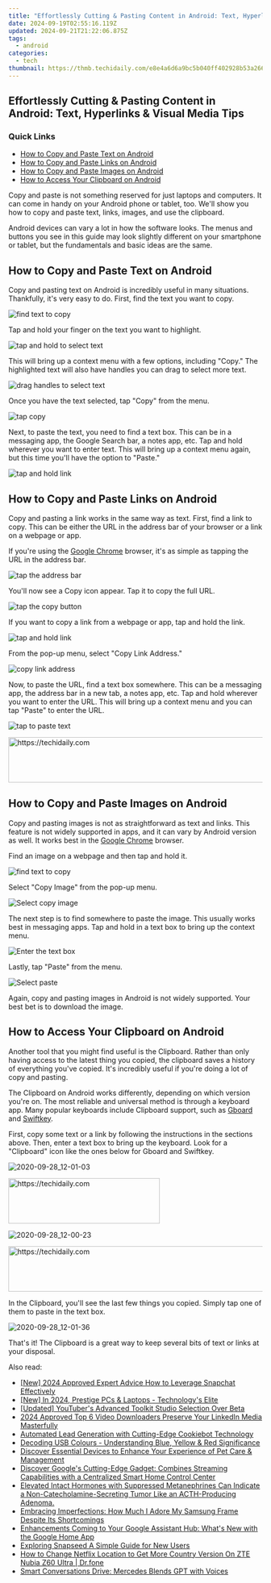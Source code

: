 ```yaml
---
title: "Effortlessly Cutting & Pasting Content in Android: Text, Hyperlinks & Visual Media Tips"
date: 2024-09-19T02:55:16.119Z
updated: 2024-09-21T21:22:06.875Z
tags:
  - android
categories:
  - tech
thumbnail: https://thmb.techidaily.com/e8e4a6d6a9bc5b040ff402928b53a2666775b46cc9d58e885cce92052d4219a2.jpg
---
```


## Effortlessly Cutting & Pasting Content in Android: Text, Hyperlinks & Visual Media Tips

### Quick Links

* [How to Copy and Paste Text on Android](https://easy-unlock-android.techidaily.com/how-to-bypass-android-lock-screen-using-emergency-call-on-oneplus-ace-2v-by-drfone-android/)
* [How to Copy and Paste Links on Android](https://youtube-zero.techidaily.com/024-approved-capture-create-curate-mobiles-in-action-for-youtube-thumbnails/)
* [How to Copy and Paste Images on Android](https://eaxpv-info.techidaily.com/updated-swift-guide-to-chromakey-and-background-separation/)
* [How to Access Your Clipboard on Android](https://buynow-tips.techidaily.com/samsung-galaxy-showdown-detailed-review-of-the-s10plus-against-its-successor-the-s20/)

 Copy and paste is not something reserved for just laptops and computers. It can come in handy on your Android phone or tablet, too. We'll show you how to copy and paste text, links, images, and use the clipboard.

 Android devices can vary a lot in how the software looks. The menus and buttons you see in this guide may look slightly different on your smartphone or tablet, but the fundamentals and basic ideas are the same.

##  How to Copy and Paste Text on Android

 Copy and pasting text on Android is incredibly useful in many situations. Thankfully, it's very easy to do. First, find the text you want to copy.

![find text to copy](https://static1.howtogeekimages.com/wordpress/wp-content/uploads/2023/12/android-copy-paste-1.jpg) 

 Tap and hold your finger on the text you want to highlight.

![tap and hold to select text](https://static1.howtogeekimages.com/wordpress/wp-content/uploads/2023/12/android-copy-paste-2.jpg) 

 This will bring up a context menu with a few options, including "Copy." The highlighted text will also have handles you can drag to select more text.

![drag handles to select text](https://static1.howtogeekimages.com/wordpress/wp-content/uploads/2023/12/android-copy-paste-3.jpg) 

 Once you have the text selected, tap "Copy" from the menu.

![tap copy](https://static1.howtogeekimages.com/wordpress/wp-content/uploads/2023/12/android-copy-paste-4.jpg) 

 Next, to paste the text, you need to find a text box. This can be in a messaging app, the Google Search bar, a notes app, etc. Tap and hold wherever you want to enter text. This will bring up a context menu again, but this time you'll have the option to "Paste."

![tap and hold link](https://static1.howtogeekimages.com/wordpress/wp-content/uploads/2023/12/android-copy-paste-8.jpg) 

##  How to Copy and Paste Links on Android

 Copy and pasting a link works in the same way as text. First, find a link to copy. This can be either the URL in the address bar of your browser or a link on a webpage or app.

 If you're using the [Google Chrome](https://www.anrdoezrs.net/links/3607085/type/dlg/sid/UUhtgUeUpU211464/https://play.google.com/store/apps/details?id=com.android.chrome) browser, it's as simple as tapping the URL in the address bar.

![tap the address bar](https://static1.howtogeekimages.com/wordpress/wp-content/uploads/2023/12/android-copy-paste-6.jpg) 

 You'll now see a Copy icon appear. Tap it to copy the full URL.

![tap the copy button](https://static1.howtogeekimages.com/wordpress/wp-content/uploads/2023/12/android-copy-paste-7.jpg) 

 If you want to copy a link from a webpage or app, tap and hold the link.

![tap and hold link](https://static1.howtogeekimages.com/wordpress/wp-content/uploads/2023/12/android-copy-paste-8.jpg) 

 From the pop-up menu, select "Copy Link Address."

![copy link address](https://static1.howtogeekimages.com/wordpress/wp-content/uploads/2023/12/android-copy-paste-9.jpg) 

 Now, to paste the URL, find a text box somewhere. This can be a messaging app, the address bar in a new tab, a notes app, etc. Tap and hold wherever you want to enter the URL. This will bring up a context menu and you can tap "Paste" to enter the URL.

![tap to paste text](https://static1.howtogeekimages.com/wordpress/wp-content/uploads/2023/12/android-copy-paste-5.jpg) 

<!-- affiliate ads begin -->
<a href="https://united.elfm.net/c/5597632/517826/4704" target="_top" id="517826">
  <img src="//a.impactradius-go.com/display-ad/4704-517826" border="0" alt="https://techidaily.com" width="728" height="90"/>
</a>
<img height="0" width="0" src="https://united.elfm.net/i/5597632/517826/4704" style="position:absolute;visibility:hidden;" border="0" />
<!-- affiliate ads end -->

##  How to Copy and Paste Images on Android

 Copy and pasting images is not as straightforward as text and links. This feature is not widely supported in apps, and it can vary by Android version as well. It works best in the [Google Chrome](https://www.anrdoezrs.net/links/3607085/type/dlg/sid/UUhtgUeUpU211464/https://play.google.com/store/apps/details?id=com.android.chrome) browser.

 Find an image on a webpage and then tap and hold it.

![find text to copy](https://static1.howtogeekimages.com/wordpress/wp-content/uploads/2023/12/android-copy-paste-1.jpg) 

 Select "Copy Image" from the pop-up menu.

![Select copy image](https://static1.howtogeekimages.com/wordpress/wp-content/uploads/2023/12/android-copy-paste-11-1.jpg) 

 The next step is to find somewhere to paste the image. This usually works best in messaging apps. Tap and hold in a text box to bring up the context menu.

![Enter the text box](https://static1.howtogeekimages.com/wordpress/wp-content/uploads/2023/12/android-copy-paste-13-2.jpg) 

 Lastly, tap "Paste" from the menu.

![Select paste](https://static1.howtogeekimages.com/wordpress/wp-content/uploads/2023/12/android-copy-paste-12-2.jpg) 

 Again, copy and pasting images in Android is not widely supported. Your best bet is to download the image.

##  How to Access Your Clipboard on Android

 Another tool that you might find useful is the Clipboard. Rather than only having access to the latest thing you copied, the clipboard saves a history of everything you've copied. It's incredibly useful if you're doing a lot of copy and pasting.

 The Clipboard on Android works differently, depending on which version you're on. The most reliable and universal method is through a keyboard app. Many popular keyboards include Clipboard support, such as [Gboard](https://www.anrdoezrs.net/links/3607085/type/dlg/sid/UUhtgUeUpU211464/https://play.google.com/store/apps/details?id=com.google.android.inputmethod.latin) and [Swiftkey](https://www.anrdoezrs.net/links/3607085/type/dlg/sid/UUhtgUeUpU211464/https://play.google.com/store/apps/details?id=com.touchtype.swiftkey).

 First, copy some text or a link by following the instructions in the sections above. Then, enter a text box to bring up the keyboard. Look for a "Clipboard" icon like the ones below for Gboard and Swiftkey.

![2020-09-28_12-01-03](https://static1.howtogeekimages.com/wordpress/wp-content/uploads/2023/12/2020-09-28_12-01-03.jpg) 

<!-- affiliate ads begin -->
<a href="https://aligracehair.sjv.io/c/5597632/2135355/19272" target="_top" id="2135355">
  <img src="//a.impactradius-go.com/display-ad/19272-2135355" border="0" alt="https://techidaily.com" width="300" height="90"/>
</a>
<img height="0" width="0" src="https://aligracehair.sjv.io/i/5597632/2135355/19272" style="position:absolute;visibility:hidden;" border="0" />
<!-- affiliate ads end -->

![2020-09-28_12-00-23](https://static1.howtogeekimages.com/wordpress/wp-content/uploads/2023/12/2020-09-28_12-00-23.jpg) 

<!-- affiliate ads begin -->
<a href="https://appsumo.8odi.net/c/5597632/2037338/7443" target="_top" id="2037338">
  <img src="//a.impactradius-go.com/display-ad/7443-2037338" border="0" alt="https://techidaily.com" width="728" height="90"/>
</a>
<img height="0" width="0" src="https://appsumo.8odi.net/i/5597632/2037338/7443" style="position:absolute;visibility:hidden;" border="0" />
<!-- affiliate ads end -->

 In the Clipboard, you'll see the last few things you copied. Simply tap one of them to paste in the text box.

![2020-09-28_12-01-36](https://static1.howtogeekimages.com/wordpress/wp-content/uploads/2023/12/2020-09-28_12-01-36.jpg) 

 That's it! The Clipboard is a great way to keep several bits of text or links at your disposal.

<ins class="adsbygoogle"
     style="display:block"
     data-ad-format="autorelaxed"
     data-ad-client="ca-pub-7571918770474297"
     data-ad-slot="1223367746"></ins>

<ins class="adsbygoogle"
     style="display:block"
     data-ad-client="ca-pub-7571918770474297"
     data-ad-slot="8358498916"
     data-ad-format="auto"
     data-full-width-responsive="true"></ins>

<span class="atpl-alsoreadstyle">Also read:</span>
<div><ul>
<li><a href="https://snapchat-videos.techidaily.com/new-2024-approved-expert-advice-how-to-leverage-snapchat-effectively/"><u>[New] 2024 Approved Expert Advice How to Leverage Snapchat Effectively</u></a></li>
<li><a href="https://fox-blue.techidaily.com/new-in-2024-prestige-pcs-and-laptops-technologys-elite/"><u>[New] In 2024, Prestige PCs & Laptops - Technology's Elite</u></a></li>
<li><a href="https://facebook-record-videos.techidaily.com/updated-youtubers-advanced-toolkit-studio-selection-over-beta/"><u>[Updated] YouTuber's Advanced Toolkit Studio Selection Over Beta</u></a></li>
<li><a href="https://some-tips.techidaily.com/2024-approved-top-6-video-downloaders-preserve-your-linkedin-media-masterfully/"><u>2024 Approved Top 6 Video Downloaders Preserve Your LinkedIn Media Masterfully</u></a></li>
<li><a href="https://some-techniques.techidaily.com/automated-lead-generation-with-cutting-edge-cookiebot-technology/"><u>Automated Lead Generation with Cutting-Edge Cookiebot Technology</u></a></li>
<li><a href="https://hardware-reviews.techidaily.com/decoding-usb-colours-understanding-blue-yellow-and-red-significance/"><u>Decoding USB Colours - Understanding Blue, Yellow & Red Significance</u></a></li>
<li><a href="https://hardware-reviews.techidaily.com/discover-essential-devices-to-enhance-your-experience-of-pet-care-and-management/"><u>Discover Essential Devices to Enhance Your Experience of Pet Care & Management</u></a></li>
<li><a href="https://hardware-reviews.techidaily.com/discover-googles-cutting-edge-gadget-combines-streaming-capabilities-with-a-centralized-smart-home-control-center/"><u>Discover Google's Cutting-Edge Gadget: Combines Streaming Capabilities with a Centralized Smart Home Control Center</u></a></li>
<li><a href="https://hardware-reviews.techidaily.com/elevated-intact-hormones-with-suppressed-metanephrines-can-indicate-a-non-catecholamine-secreting-tumor-like-an-acth-producing-adenoma/"><u>Elevated Intact Hormones with Suppressed Metanephrines Can Indicate a Non-Catecholamine-Secreting Tumor Like an ACTH-Producing Adenoma.</u></a></li>
<li><a href="https://hardware-reviews.techidaily.com/embracing-imperfections-how-much-i-adore-my-samsung-frame-despite-its-shortcomings/"><u>Embracing Imperfections: How Much I Adore My Samsung Frame Despite Its Shortcomings</u></a></li>
<li><a href="https://hardware-reviews.techidaily.com/enhancements-coming-to-your-google-assistant-hub-whats-new-with-the-google-home-app/"><u>Enhancements Coming to Your Google Assistant Hub: What's New with the Google Home App</u></a></li>
<li><a href="https://extra-information.techidaily.com/exploring-snapseed-a-simple-guide-for-new-users/"><u>Exploring Snapseed A Simple Guide for New Users</u></a></li>
<li><a href="https://fake-location.techidaily.com/how-to-change-netflix-location-to-get-more-country-version-on-zte-nubia-z60-ultra-drfone-by-drfone-virtual-android/"><u>How to Change Netflix Location to Get More Country Version On ZTE Nubia Z60 Ultra | Dr.fone</u></a></li>
<li><a href="https://tech-haven.techidaily.com/smart-conversations-drive-mercedes-blends-gpt-with-voices/"><u>Smart Conversations Drive: Mercedes Blends GPT with Voices</u></a></li>
</ul></div>

